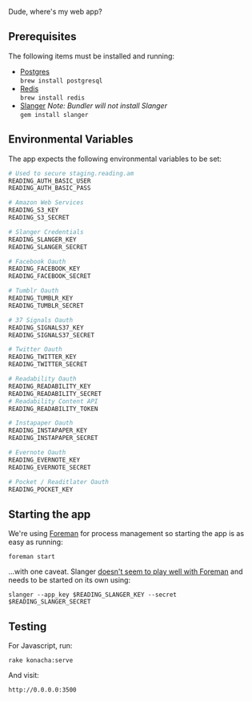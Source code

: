 Dude, where's my web app?

## Prerequisites

The following items must be installed and running:

* [Postgres](http://www.postgresql.org/)  
  `brew install postgresql`
* [Redis](http://redis.io/)  
  `brew install redis`
* [Slanger](https://github.com/stevegraham/slanger)
  *Note: Bundler will not install Slanger*  
  `gem install slanger`

## Environmental Variables

The app expects the following environmental variables to be set:

```bash
# Used to secure staging.reading.am
READING_AUTH_BASIC_USER
READING_AUTH_BASIC_PASS

# Amazon Web Services
READING_S3_KEY
READING_S3_SECRET

# Slanger Credentials
READING_SLANGER_KEY
READING_SLANGER_SECRET

# Facebook Oauth
READING_FACEBOOK_KEY
READING_FACEBOOK_SECRET

# Tumblr Oauth
READING_TUMBLR_KEY
READING_TUMBLR_SECRET

# 37 Signals Oauth
READING_SIGNALS37_KEY
READING_SIGNALS37_SECRET

# Twitter Oauth
READING_TWITTER_KEY
READING_TWITTER_SECRET

# Readability Oauth
READING_READABILITY_KEY
READING_READABILITY_SECRET
# Readability Content API
READING_READABILITY_TOKEN

# Instapaper Oauth
READING_INSTAPAPER_KEY
READING_INSTAPAPER_SECRET

# Evernote Oauth
READING_EVERNOTE_KEY
READING_EVERNOTE_SECRET

# Pocket / Readitlater Oauth
READING_POCKET_KEY
```

## Starting the app

We're using [Foreman](https://github.com/ddollar/foreman) for
process management so starting the app is as easy as running:

`foreman start`

...with one caveat. Slanger [doesn't seem to play well with Foreman](https://github.com/stevegraham/slanger/issues/77)
and needs to be started on its own using:

`slanger --app_key $READING_SLANGER_KEY --secret
$READING_SLANGER_SECRET`

## Testing

For Javascript, run:

`rake konacha:serve`

And visit:

`http://0.0.0.0:3500`

